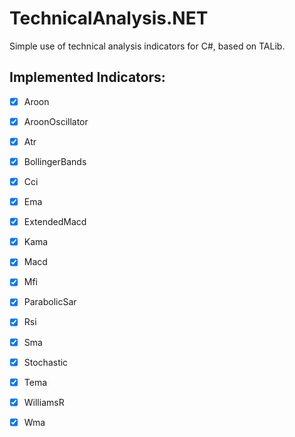 # TechnicalAnalysis.NET
Simple use of technical analysis indicators for C#, based on TALib. 

## Implemented Indicators:
 - [x] Aroon
 - [x] AroonOscillator
 - [x] Atr 
 - [x] BollingerBands
 - [x] Cci
 - [x] Ema
 - [x] ExtendedMacd
 - [x] Kama
 - [x] Macd
 - [x] Mfi
 - [x] ParabolicSar
 - [x] Rsi
 - [x] Sma
 - [x] Stochastic
 - [x] Tema
 - [x] WilliamsR
 - [x] Wma

